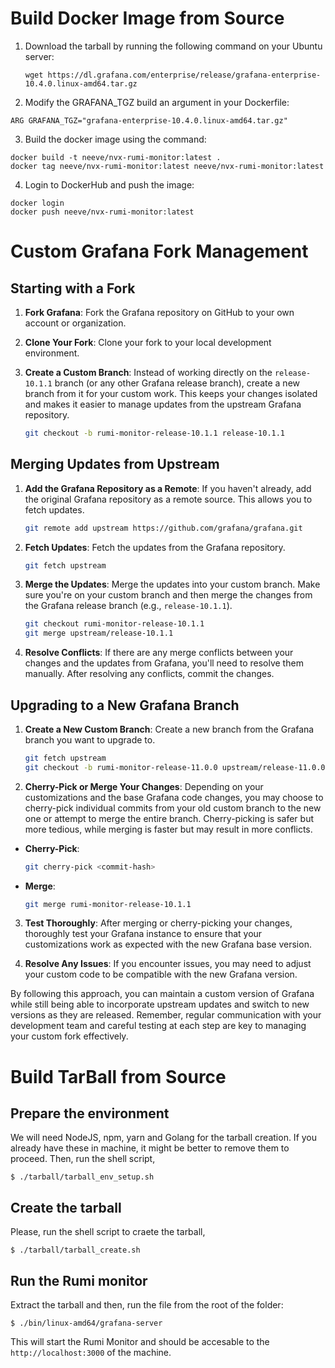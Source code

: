 # Build Docker Image from Source

1. Download the tarball by running the following command on your Ubuntu server:

   ```shell
   wget https://dl.grafana.com/enterprise/release/grafana-enterprise-10.4.0.linux-amd64.tar.gz

   ```

2. Modify the GRAFANA_TGZ build an argument in your Dockerfile:

```shell
ARG GRAFANA_TGZ="grafana-enterprise-10.4.0.linux-amd64.tar.gz"
```

3. Build the docker image using the command:

```shell
docker build -t neeve/nvx-rumi-monitor:latest .
docker tag neeve/nvx-rumi-monitor:latest neeve/nvx-rumi-monitor:latest
```

4. Login to DockerHub and push the image:

```shell
docker login
docker push neeve/nvx-rumi-monitor:latest
```

# Custom Grafana Fork Management

## Starting with a Fork

1. **Fork Grafana**: Fork the Grafana repository on GitHub to your own account or organization.

2. **Clone Your Fork**: Clone your fork to your local development environment.

3. **Create a Custom Branch**: Instead of working directly on the `release-10.1.1` branch (or any other Grafana release branch), create a new branch from it for your custom work. This keeps your changes isolated and makes it easier to manage updates from the upstream Grafana repository.
   ```bash
   git checkout -b rumi-monitor-release-10.1.1 release-10.1.1
   ```

## Merging Updates from Upstream

1. **Add the Grafana Repository as a Remote**: If you haven't already, add the original Grafana repository as a remote source. This allows you to fetch updates.

   ```bash
   git remote add upstream https://github.com/grafana/grafana.git
   ```

2. **Fetch Updates**: Fetch the updates from the Grafana repository.

   ```bash
   git fetch upstream
   ```

3. **Merge the Updates**: Merge the updates into your custom branch. Make sure you're on your custom branch and then merge the changes from the Grafana release branch (e.g., `release-10.1.1`).

   ```bash
   git checkout rumi-monitor-release-10.1.1
   git merge upstream/release-10.1.1
   ```

4. **Resolve Conflicts**: If there are any merge conflicts between your changes and the updates from Grafana, you'll need to resolve them manually. After resolving any conflicts, commit the changes.

## Upgrading to a New Grafana Branch

1. **Create a New Custom Branch**: Create a new branch from the Grafana branch you want to upgrade to.

   ```bash
   git fetch upstream
   git checkout -b rumi-monitor-release-11.0.0 upstream/release-11.0.0
   ```

2. **Cherry-Pick or Merge Your Changes**: Depending on your customizations and the base Grafana code changes, you may choose to cherry-pick individual commits from your old custom branch to the new one or attempt to merge the entire branch. Cherry-picking is safer but more tedious, while merging is faster but may result in more conflicts.

- **Cherry-Pick**:
  ```bash
  git cherry-pick <commit-hash>
  ```
- **Merge**:
  ```bash
  git merge rumi-monitor-release-10.1.1
  ```

3. **Test Thoroughly**: After merging or cherry-picking your changes, thoroughly test your Grafana instance to ensure that your customizations work as expected with the new Grafana base version.

4. **Resolve Any Issues**: If you encounter issues, you may need to adjust your custom code to be compatible with the new Grafana version.

By following this approach, you can maintain a custom version of Grafana while still being able to incorporate upstream updates and switch to new versions as they are released. Remember, regular communication with your development team and careful testing at each step are key to managing your custom fork effectively.

# Build TarBall from Source

## Prepare the environment

We will need NodeJS, npm, yarn and Golang for the tarball creation. If you already have these in machine, it might be better to remove them to proceed. Then, run the shell script,

```shell
$ ./tarball/tarball_env_setup.sh
```

## Create the tarball

Please, run the shell script to craete the tarball,

```shell
$ ./tarball/tarball_create.sh
```

## Run the Rumi monitor

Extract the tarball and then, run the file from the root of the folder:

```shell
$ ./bin/linux-amd64/grafana-server
```

This will start the Rumi Monitor and should be accesable to the `http://localhost:3000`
of the machine.
